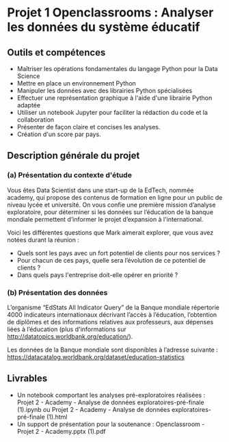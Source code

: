 # Projet 1 Openclassrooms : Analyser les données du système éducatif
## Outils et compétences
- Maîtriser les opérations fondamentales du langage Python pour la Data Science
- Mettre en place un environnement Python
- Manipuler les données avec des librairies Python spécialisées
- Effectuer une représentation graphique à l'aide d'une librairie Python adaptée
- Utiliser un notebook Jupyter pour faciliter la rédaction du code et la collaboration
- Présenter de façon claire et concises les analyses.
- Création d'un score par pays.

## Description générale du projet 

### (a) Présentation du contexte d'étude

Vous êtes Data Scientist dans une start-up de la EdTech, nommée academy, qui propose des contenus de formation en ligne pour un public de niveau lycée et université. On vous confie une première mission d’analyse exploratoire, pour déterminer si les données sur l’éducation de la banque mondiale permettent d’informer le projet d’expansion à l'international.

Voici les différentes questions que Mark aimerait explorer, que vous avez notées durant la réunion :

- Quels sont les pays avec un fort potentiel de clients pour nos services ?
- Pour chacun de ces pays, quelle sera l’évolution de ce potentiel de clients ?
- Dans quels pays l'entreprise doit-elle opérer en priorité ?

### (b) Présentation des données

L’organisme “EdStats All Indicator Query” de la Banque mondiale répertorie 4000 indicateurs internationaux décrivant l’accès à l’éducation, l’obtention de diplômes et des informations relatives aux professeurs, aux dépenses liées à l’éducation (plus d'informations sur http://datatopics.worldbank.org/education/). 

Les données de la Banque mondiale sont disponibles à l’adresse suivante : https://datacatalog.worldbank.org/dataset/education-statistics

## Livrables
- Un notebook comportant les analyses pré-exploratoires réalisées : Projet 2 - Academy - Analyse de données exploratoires-pré-finale (1).ipynb ou Projet 2 - Academy - Analyse de données exploratoires-pré-finale (1).html
- Un support de présentation pour la soutenance : Openclassroom - Projet 2 - Academy.pptx (1).pdf

